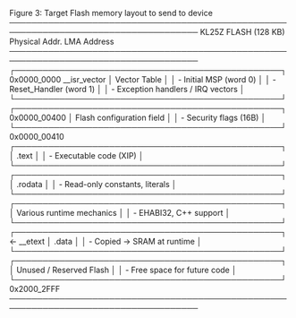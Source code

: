 Figure 3: Target Flash memory layout to send to device
────────────────────────────────────────────────────────────────────────────────────
    KL25Z FLASH (128 KB)                                Physical Addr.  LMA Address 
────────────────────────────────────────────────────────────────────────────────────
   ┌────────────────────────────────────────────────┐   0x0000_0000     __isr_vector
   │ Vector Table                                   │
   │   - Initial MSP (word 0)                       │
   │   - Reset_Handler (word 1)                     │
   │   - Exception handlers / IRQ vectors           │
   └────────────────────────────────────────────────┘
   ┌────────────────────────────────────────────────┐   0x0000_00400
   │ Flash configuration field                      │
   │   - Security flags (16B)                       │                        
   └────────────────────────────────────────────────┘   0x0000_00410
   ┌────────────────────────────────────────────────┐
   │ .text                                          │
   │   - Executable code (XIP)                      │
   └────────────────────────────────────────────────┘       
   ┌────────────────────────────────────────────────┐
   │ .rodata                                        │
   │   - Read-only constants, literals              │
   └────────────────────────────────────────────────┘
   ┌────────────────────────────────────────────────┐
   │ Various runtime mechanics                      │
   │   - EHABI32, C++ support                       │
   └────────────────────────────────────────────────┘
   ┌────────────────────────────────────────────────┐ <-                __etext
   │ .data                                          │
   │   - Copied -> SRAM at runtime                  │
   └────────────────────────────────────────────────┘
   ┌────────────────────────────────────────────────┐
   │ Unused / Reserved Flash                        │
   │   - Free space for future code                 │
   └────────────────────────────────────────────────┘   0x2000_2FFF                            
────────────────────────────────────────────────────────────────────────────────────